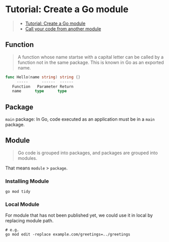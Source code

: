 # Tutorial: Create a Go module

> * [Tutorial: Create a Go module](https://golang.org/doc/tutorial/create-module)
> * [Call your code from another module](https://golang.org/doc/tutorial/call-module-code)

## Function

> A function whose name startse with a capital letter can be called by a
> function not in the same package. This is known in Go as an exported name.

```go
func Hello(name string) string {}
     -----      ------  ------
   Function   Parameter Return
   name      type      type
```

## Package

`main` package: In Go, code executed as an application must be in a `main`
package.

## Module

> Go code is grouped into packages, and packages are grouped into modules.

That means `module` > `package`.

### Installing Module

```shell
go mod tidy
```

### Local Module

For module that has not been published yet, we could use it in local by
replacing module path.

```shell
# e.g.
go mod edit -replace example.com/greetings=../greetings
```
